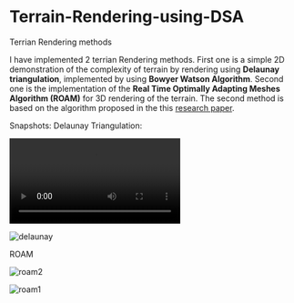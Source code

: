 # Terrain-Rendering-using-DSA

Terrian Rendering methods 

I have implemented 2 terrian Rendering methods. First one is a simple 2D demonstration of the complexity of terrain by rendering using **Delaunay triangulation**, implemented by using **Bowyer Watson Algorithm**. Second one is the implementation of the **Real Time Optimally Adapting Meshes Algorithm (ROAM)** for 3D rendering of the terrain. The second method is based on the algorithm proposed in the this [research paper](https://www.gamasutra.com/view/feature/131596/realtime_dynamic_level_of_detail_.php).

Snapshots:
Delaunay Triangulation:

![live](https://user-images.githubusercontent.com/66271249/103745464-89275380-5025-11eb-9edc-26157e230ea2.mp4)

![delaunay](https://user-images.githubusercontent.com/66271249/93599246-71c34c80-f9db-11ea-9193-b1bcadeccb02.PNG)

ROAM

![roam2](https://user-images.githubusercontent.com/66271249/93599241-712ab600-f9db-11ea-9f18-e3861248d02f.PNG)

![roam1](https://user-images.githubusercontent.com/66271249/93599240-6ff98900-f9db-11ea-8d6d-f8eef7b077fc.PNG)
